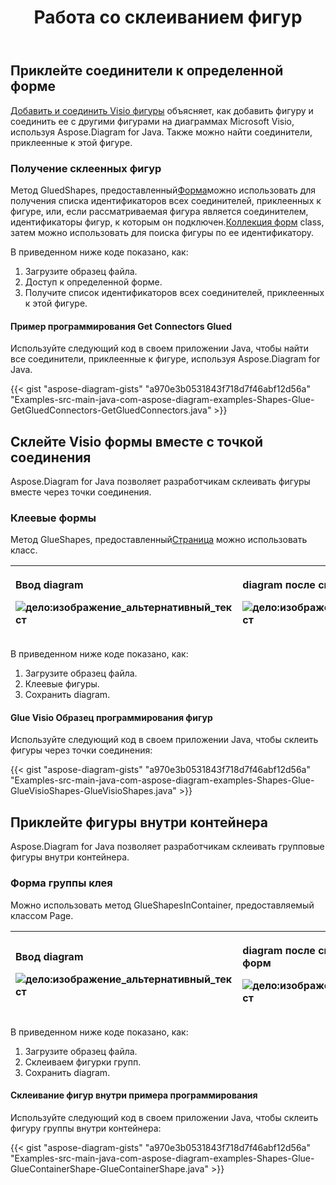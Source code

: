 ﻿---
title: Работа со склеиванием фигур
type: docs
weight: 10
url: /ru/java/working-with-shapes-gluing/
---
## **Приклейте соединители к определенной форме**
[Добавить и соединить Visio фигуры](/diagram/ru/java/add-and-connect-visio-shapes/) объясняет, как добавить фигуру и соединить ее с другими фигурами на диаграммах Microsoft Visio, используя Aspose.Diagram for Java. Также можно найти соединители, приклеенные к этой фигуре.
### **Получение склеенных фигур**
 Метод GluedShapes, предоставленный[Форма](https://reference.aspose.com/diagram/java/com.aspose.diagram/shape)можно использовать для получения списка идентификаторов всех соединителей, приклеенных к фигуре, или, если рассматриваемая фигура является соединителем, идентификаторы фигур, к которым он подключен.[Коллекция форм](http://www.aspose.com/api/java/diagram/com.aspose.diagram/classes/shapecollection) class, затем можно использовать для поиска фигуры по ее идентификатору.

В приведенном ниже коде показано, как:

1. Загрузите образец файла.
1. Доступ к определенной форме.
1. Получите список идентификаторов всех соединителей, приклеенных к этой фигуре.
#### **Пример программирования Get Connectors Glued**
Используйте следующий код в своем приложении Java, чтобы найти все соединители, приклеенные к фигуре, используя Aspose.Diagram for Java.

{{< gist "aspose-diagram-gists" "a970e3b0531843f718d7f46abf12d56a" "Examples-src-main-java-com-aspose-diagram-examples-Shapes-Glue-GetGluedConnectors-GetGluedConnectors.java" >}}
## **Склейте Visio формы вместе с точкой соединения**
Aspose.Diagram for Java позволяет разработчикам склеивать фигуры вместе через точки соединения.
### **Клеевые формы**
 Метод GlueShapes, предоставленный[Страница](https://reference.aspose.com/diagram/java/com.aspose.diagram/page) можно использовать класс.

|<p>**Ввод diagram** </p><p>![дело:изображение_альтернативный_текст](http://i.imgur.com/Z69f4hg.png)</p>|<p>**diagram после склеивания фигур** </p><p>![дело:изображение_альтернативный_текст](http://i.imgur.com/5TJpDwc.png)</p>|
|:- |:- |
В приведенном ниже коде показано, как:

1. Загрузите образец файла.
1. Клеевые фигуры.
1. Сохранить diagram.
#### **Glue Visio Образец программирования фигур**
Используйте следующий код в своем приложении Java, чтобы склеить фигуры через точки соединения:

{{< gist "aspose-diagram-gists" "a970e3b0531843f718d7f46abf12d56a" "Examples-src-main-java-com-aspose-diagram-examples-Shapes-Glue-GlueVisioShapes-GlueVisioShapes.java" >}}
## **Приклейте фигуры внутри контейнера**
Aspose.Diagram for Java позволяет разработчикам склеивать групповые фигуры внутри контейнера.
### **Форма группы клея**
Можно использовать метод GlueShapesInContainer, предоставляемый классом Page.

|<p>**Ввод diagram** </p><p>![дело:изображение_альтернативный_текст](http://i.imgur.com/HRRzIEh.png)</p>|<p>**diagram после склеивания групповых форм** </p><p>![дело:изображение_альтернативный_текст](http://i.imgur.com/YxCiOgU.png)</p>|
|:- |:- |
В приведенном ниже коде показано, как:

1. Загрузите образец файла.
1. Склеиваем фигурки групп.
1. Сохранить diagram.
#### **Склеивание фигур внутри примера программирования**
Используйте следующий код в своем приложении Java, чтобы склеить фигуру группы внутри контейнера:

{{< gist "aspose-diagram-gists" "a970e3b0531843f718d7f46abf12d56a" "Examples-src-main-java-com-aspose-diagram-examples-Shapes-Glue-GlueContainerShape-GlueContainerShape.java" >}}
